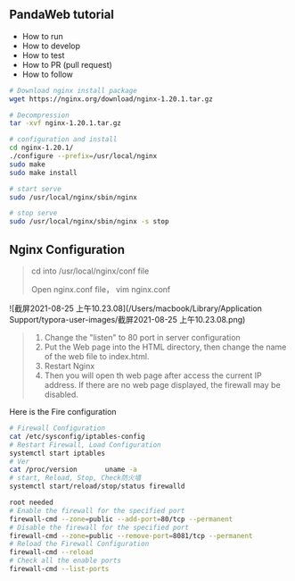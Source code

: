 ## PandaWeb tutorial

* How to run
* How to develop
* How to test
* How to PR (pull request)
* How to follow


```bash
# Download nginx install package
wget https://nginx.org/download/nginx-1.20.1.tar.gz

# Decompression
tar -xvf nginx-1.20.1.tar.gz 

# configuration and install
cd nginx-1.20.1/
./configure --prefix=/usr/local/nginx
sudo make
sudo make install

# start serve
sudo /usr/local/nginx/sbin/nginx 

# stop serve
sudo /usr/local/nginx/sbin/nginx -s stop
```



## Nginx Configuration

> cd into /usr/local/nginx/conf file
>
> Open nginx.conf file， vim nginx.conf

![截屏2021-08-25 上午10.23.08](/Users/macbook/Library/Application Support/typora-user-images/截屏2021-08-25 上午10.23.08.png)

> 1. Change the "listen" to 80 port in server configuration
> 2. Put the Web page into the HTML directory, then change the name of the web file to index.html. 
> 3. Restart Nginx
> 4. Then you will open th web page after access the current IP address. If there are no web page displayed, the firewall may be disabled.

Here is the Fire configuration

````bash
# Firewall Configuration
cat /etc/sysconfig/iptables-config
# Restart Firewall, Load Configuration
systemctl start iptables
# Ver
cat /proc/version		uname -a
# start, Reload, Stop, Check防火墙
systemctl start/reload/stop/status firewalld

root needed
# Enable the firewall for the specified port
firewall-cmd --zone=public --add-port=80/tcp --permanent
# Disable the firewall for the specified port
firewall-cmd --zone=public --remove-port=8081/tcp --permanent 
# Reload the Firewall Configuration
firewall-cmd --reload   
# Check all the enable ports
firewall-cmd --list-ports   
````

